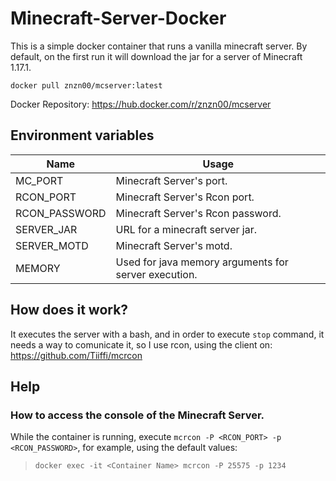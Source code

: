 # Minecraft-Server-Docker
This is a simple docker container that runs a vanilla minecraft server. By default, on the first run it will download the jar for a server of Minecraft 1.17.1.
```docker
docker pull znzn00/mcserver:latest
```
Docker Repository: https://hub.docker.com/r/znzn00/mcserver
<!--Github Repository: https://github.com/znzn00/Minecraft-Server-Docker -->
## Environment variables
| **Name**  | **Usage** |
| ------------- | ------------- |
| MC_PORT  | Minecraft Server's port. |
| RCON_PORT  | Minecraft Server's Rcon port. |
| RCON_PASSWORD | Minecraft Server's Rcon password. |
| SERVER_JAR | URL for a minecraft server jar. |
| SERVER_MOTD | Minecraft Server's motd. |
| MEMORY | Used for java memory arguments for server execution. |
## How does it work?
It executes the server with a bash, and in order to execute `stop` command, it needs a way to comunicate it, so I use rcon, using the client on: https://github.com/Tiiffi/mcrcon
## Help
### How to access the console of the Minecraft Server.
While the container is running, execute `mcrcon -P <RCON_PORT> -p <RCON_PASSWORD>`, for example, using the default values:
> `docker exec -it <Container Name> mcrcon -P 25575 -p 1234`
